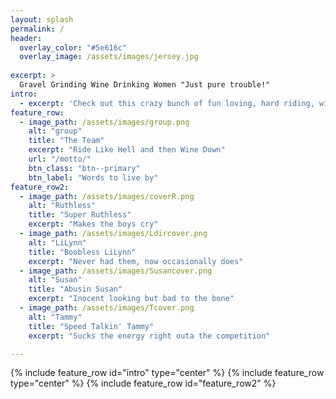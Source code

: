 ```yaml
---
layout: splash
permalink: /
header:
  overlay_color: "#5e616c"
  overlay_image: /assets/images/jersey.jpg
 
excerpt: >
  Gravel Grinding Wine Drinking Women "Just pure trouble!"
intro:
  - excerpt: 'Check out this crazy bunch of fun loving, hard riding, wine drinking women.'
feature_row:
  - image_path: /assets/images/group.png
    alt: "group"
    title: "The Team"
    excerpt: "Ride Like Hell and then Wine Down"
    url: "/motto/"
    btn_class: "btn--primary"
    btn_label: "Words to live by"
feature_row2:
  - image_path: /assets/images/coverR.png
    alt: "Ruthless"
    title: "Super Ruthless"
    excerpt: "Makes the boys cry"
  - image_path: /assets/images/Ldircover.png
    alt: "LiLynn"
    title: "Boobless LiLynn"
    excerpt: "Never had them, now occasionally does"
  - image_path: /assets/images/Susancover.png
    alt: "Susan"
    title: "Abusin Susan"
    excerpt: "Inocent looking but bad to the bone"
  - image_path: /assets/images/Tcover.png
    alt: "Tammy"
    title: "Speed Talkin' Tammy"
    excerpt: "Sucks the energy right outa the competition"

---
```

{% include feature_row id="intro" type="center" %}
{% include feature_row type="center" %}
{% include feature_row id="feature_row2" %}

